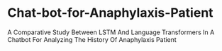 # Chat-bot-for-Anaphylaxis-Patient
A Comparative Study Between LSTM And  Language Transformers In A Chatbot For  Analyzing The History Of Anaphylaxis Patient
